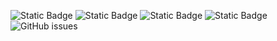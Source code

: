 ![Static Badge](https://img.shields.io/badge/blacklists-60-000000) ![Static Badge](https://img.shields.io/badge/blacklisted-3047187-cc0000) ![Static Badge](https://img.shields.io/badge/whitelisted-2242-00CC00) ![Static Badge](https://img.shields.io/badge/streaming_blacklist-28106-000000) ![GitHub issues](https://img.shields.io/github/issues/fabriziosalmi/blacklists)
